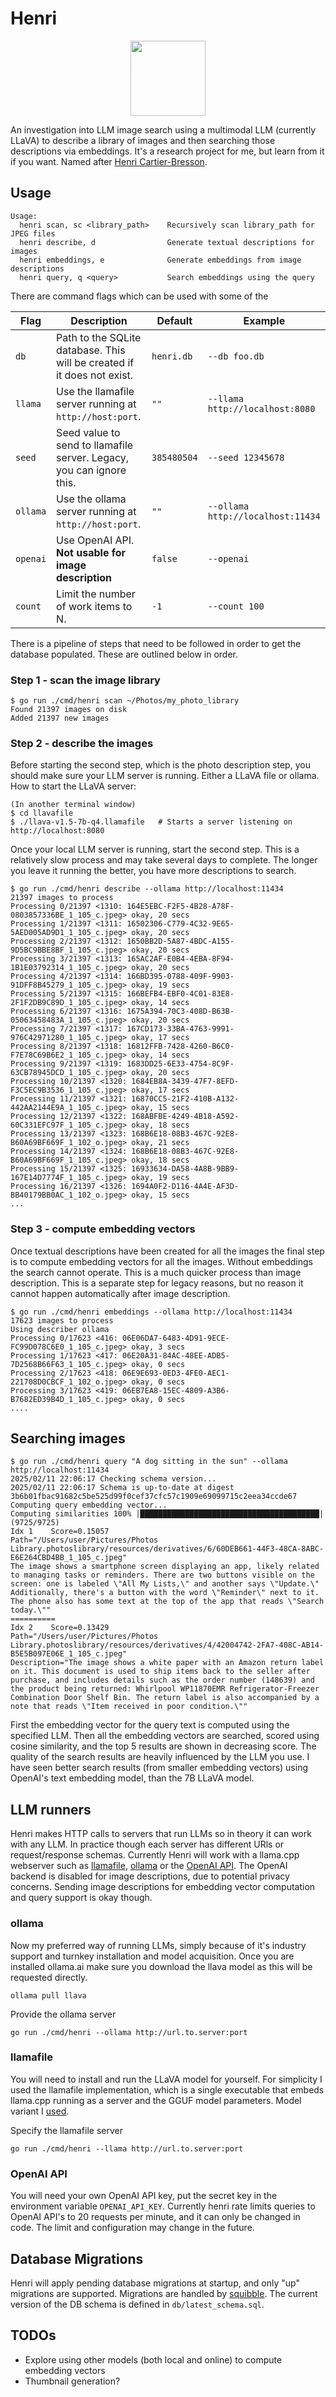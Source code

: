 # Henri

<a href="https://en.wikipedia.org/wiki/Henri_Cartier-Bresson"><p align="center"><img src="images/henri_cartier-bresson.jpeg" width="120"></p></a>

An investigation into LLM image search using a multimodal LLM (currently LLaVA) to describe a library of images and then searching those descriptions via embeddings. It's a research project for me, but learn from it if you want. Named after [Henri Cartier-Bresson](https://en.wikipedia.org/wiki/Henri_Cartier-Bresson).

## Usage

```
Usage:
  henri scan, sc <library_path>    Recursively scan library_path for JPEG files
  henri describe, d                Generate textual descriptions for images
  henri embeddings, e              Generate embeddings from image descriptions
  henri query, q <query>           Search embeddings using the query
```

There are command flags which can be used with some of the 

| **Flag**   | **Description**                                                         | **Default** | **Example**                       |
|------------|-------------------------------------------------------------------------|-------------|-----------------------------------|
| `db`       | Path to the SQLite database. This will be created if it does not exist. | `henri.db`  | `--db foo.db`                     |
| `llama`    | Use the llamafile server running at `http://host:port`.                 | `""`        | `--llama http://localhost:8080`   |
| `seed`     | Seed value to send to llamafile server. Legacy, you can ignore this.    | `385480504` | `--seed 12345678`                 |
| `ollama`   | Use the ollama server running at `http://host:port`.                    | `""`        | `--ollama http://localhost:11434` |
| `openai`   | Use OpenAI API. **Not usable for image description**                    | `false`     | `--openai`                        |
| `count`    | Limit the number of work items to N.                                    | `-1`        | `--count 100`                     |

There is a pipeline of steps that need to be followed in order to get the database populated. These are outlined below in order.

### Step 1 - scan the image library
```
$ go run ./cmd/henri scan ~/Photos/my_photo_library
Found 21397 images on disk
Added 21397 new images
```

### Step 2 - describe the images
Before starting the second step, which is the photo description step, you should make sure your LLM server is running. Either a LLaVA file or ollama. How to start the LLaVA server:

```
(In another terminal window)
$ cd llavafile
$ ./llava-v1.5-7b-q4.llamafile   # Starts a server listening on http://localhost:8080
```

Once your local LLM server is running, start the second step. This is a relatively slow process and may take several days to complete. The longer you leave it running the better, you have more descriptions to search.

```
$ go run ./cmd/henri describe --ollama http://localhost:11434
21397 images to process
Processing 0/21397 <1310: 164E5EBC-F2F5-4B28-A78F-0803857336BE_1_105_c.jpeg> okay, 20 secs
Processing 1/21397 <1311: 16502306-C779-4C32-9E65-5AED005AD9D1_1_105_c.jpeg> okay, 20 secs
Processing 2/21397 <1312: 1650BB2D-5A87-4BDC-A155-9D5BC9BBE8BF_1_105_c.jpeg> okay, 20 secs
Processing 3/21397 <1313: 165AC2AF-E0B4-4EBA-8F94-1B1E03792314_1_105_c.jpeg> okay, 20 secs
Processing 4/21397 <1314: 166BD395-0788-409F-9903-91DFF8B45279_1_105_c.jpeg> okay, 19 secs
Processing 5/21397 <1315: 166BEFB4-EBF0-4C01-83E8-2F1F2DB9C89D_1_105_c.jpeg> okay, 14 secs
Processing 6/21397 <1316: 1675A394-70C3-408D-B63B-05063458483A_1_105_c.jpeg> okay, 20 secs
Processing 7/21397 <1317: 167CD173-33BA-4763-9991-976C42971280_1_105_c.jpeg> okay, 17 secs
Processing 8/21397 <1318: 16812FFB-7428-4260-B6C0-F7E78C69B6E2_1_105_c.jpeg> okay, 14 secs
Processing 9/21397 <1319: 1683DD25-6E33-4754-8C9F-63CB78945DCD_1_105_c.jpeg> okay, 20 secs
Processing 10/21397 <1320: 1684EB8A-3439-47F7-8EFD-F3C5EC9B3536_1_105_c.jpeg> okay, 17 secs
Processing 11/21397 <1321: 16870CC5-21F2-410B-A132-442AA2144E9A_1_105_c.jpeg> okay, 15 secs
Processing 12/21397 <1322: 168ABFBE-4249-4B18-A592-60C331EFC97F_1_105_c.jpeg> okay, 18 secs
Processing 13/21397 <1323: 168B6E18-08B3-467C-92E8-B60A69BF669F_1_102_o.jpeg> okay, 21 secs
Processing 14/21397 <1324: 168B6E18-08B3-467C-92E8-B60A69BF669F_1_105_c.jpeg> okay, 18 secs
Processing 15/21397 <1325: 16933634-DA58-4A8B-9BB9-167E14D7774F_1_105_c.jpeg> okay, 19 secs
Processing 16/21397 <1326: 1694A0F2-D116-4A4E-AF3D-BB40179BB0AC_1_102_o.jpeg> okay, 15 secs
...
```

### Step 3 - compute embedding vectors

Once textual descriptions have been created for all the images the final step is to compute embedding vectors for all the images. Without embeddings the search cannot operate. This is a much quicker process than image description. This is a separate step for legacy reasons, but no reason it cannot happen automatically after image description.

```
$ go run ./cmd/henri embeddings --ollama http://localhost:11434
17623 images to process
Using describer ollama
Processing 0/17623 <416: 06E06DA7-6483-4D91-9ECE-FC99D078C6E0_1_105_c.jpeg> okay, 3 secs
Processing 1/17623 <417: 06E20A31-84AC-48EE-ADB5-7D2568B66F63_1_105_c.jpeg> okay, 0 secs
Processing 2/17623 <418: 06E9E693-0ED3-4FE0-AEC1-221708D0CBCF_1_102_o.jpeg> okay, 0 secs
Processing 3/17623 <419: 06EB7EA8-15EC-4809-A3B6-B7682ED39B4D_1_105_c.jpeg> okay, 0 secs
....
```

## Searching images

```
$ go run ./cmd/henri query "A dog sitting in the sun" --ollama http://localhost:11434
2025/02/11 22:06:17 Checking schema version...
2025/02/11 22:06:17 Schema is up-to-date at digest 3b6b01fbac91682c5be525d99f0cef37cfc57c1909e69099715c2eea34ccde67
Computing query embedding vector...
Computing similarities 100% |████████████████████████████████████████| (9725/9725)
Idx 1    Score=0.15057
Path="/Users/user/Pictures/Photos Library.photoslibrary/resources/derivatives/6/60DEB661-44F3-48CA-8ABC-E6E264CBD4BB_1_105_c.jpeg"
The image shows a smartphone screen displaying an app, likely related to managing tasks or reminders. There are two buttons visible on the screen: one is labeled \"All My Lists,\" and another says \"Update.\" Additionally, there's a button with the word \"Reminder\" next to it. The phone also has some text at the top of the app that reads \"Search today.\""
==========
Idx 2    Score=0.13429
Path="/Users/user/Pictures/Photos Library.photoslibrary/resources/derivatives/4/42004742-2FA7-408C-AB14-B5E5B097E06E_1_105_c.jpeg"
Description="The image shows a white paper with an Amazon return label on it. This document is used to ship items back to the seller after purchase, and includes details such as the order number (148639) and the product being returned: Whirlpool WP11870EMR Refrigerator-Freezer Combination Door Shelf Bin. The return label is also accompanied by a note that reads \"Item received in poor condition.\""
```

First the embedding vector for the query text is computed using the specified LLM. Then all the embedding vectors are searched, scored using cosine similarity, and the top 5 results are shown in decreasing score. The quality of the search results are heavily influenced by the LLM you use. I have seen better search results (from smaller embedding vectors) using OpenAI's text embedding model, than the 7B LLaVA model.

## LLM runners

Henri makes HTTP calls to servers that run LLMs so in theory it can work with any LLM. In practice though each server has different URls or request/response schemas. Currently Henri will work with a llama.cpp webserver such as [llamafile](https://github.com/Mozilla-Ocho/llamafile), [ollama](https://ollama.com/) or the [OpenAI API](https://platform.openai.com/). The OpenAI backend is disabled for image descriptions, due to potential privacy concerns. Sending image descriptions for embedding vector computation and query support is okay though.

### ollama

Now my preferred way of running LLMs, simply because of it's industry support and turnkey installation and model acquisition. Once you are installed ollama.ai make sure you download the llava model as this will be requested directly.

```
ollama pull llava
```

Provide the ollama server

```
go run ./cmd/henri --ollama http://url.to.server:port
```

### llamafile

You will need to install and run the LLaVA model for yourself. For simplicity I used the llamafile implementation, which is a single executable that embeds llama.cpp running as a server and the GGUF model parameters. Model variant I [used](https://huggingface.co/jartine/llava-v1.5-7B-GGUF/blob/main/llava-v1.5-7b-q4.llamafile).

Specify the llamafile server

```
go run ./cmd/henri --llama http://url.to.server:port
```

### OpenAI API

You will need your own OpenAI API key, put the secret key in the environment variable `OPENAI_API_KEY`. Currently henri rate limits queries to OpenAI API's to 20 requests per minute, and it can only be changed in code. The limit and configuration may change in the future.

## Database Migrations

Henri will apply pending database migrations at startup, and only "up" migrations are supported. Migrations are handled by [squibble](https://github.com/tailscale/squibble). The current version of the DB schema is defined in `db/latest_schema.sql`.

## TODOs

- Explore using other models (both local and online) to compute embedding vectors
- Thumbnail generation?
